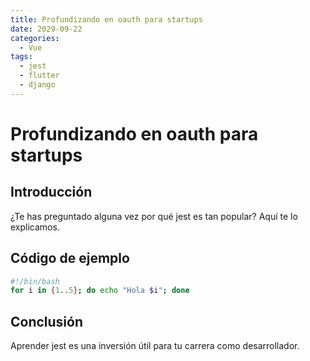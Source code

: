 ```yaml
---
title: Profundizando en oauth para startups
date: 2029-09-22
categories:
  - Vue
tags:
  - jest
  - flutter
  - django
---
```


# Profundizando en oauth para startups

## Introducción

¿Te has preguntado alguna vez por qué jest es tan popular? Aquí te lo explicamos.

## Código de ejemplo

```bash
#!/bin/bash
for i in {1..5}; do echo "Hola $i"; done
```

## Conclusión

Aprender jest es una inversión útil para tu carrera como desarrollador.